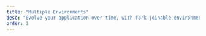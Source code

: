 ```yaml
---
title: "Multiple Environments"
desc: "Evolve your application over time, with fork joinable environments."
order: 1
---
```

<svg
    width="100%"
    height="100%"
    viewBox="0 0 24 24"
    fill="none"
    stroke-width="2"
    stroke-linecap="round"
    stroke-linejoin="round"
    class="feather feather-layers stroke-green-1"
    ><path d="M12 2 2 7l10 5 10-5-10-5zM2 17l10 5 10-5M2 12l10 5 10-5"></path>
</svg>